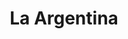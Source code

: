 ---
title: "La Argentina"
url: /ciudad-autonoma-de-buenos-aires/la-argentina-avenida-forest/
shop: panadería
---